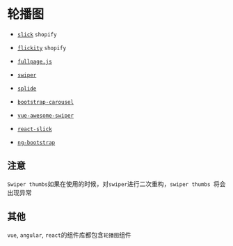 # 轮播图

* [` slick `](https://github.com/javve/list.js) `shopify`
* [` flickity `](https://github.com/metafizzy/flickity) `shopify`
* [` fullpage.js `](https://github.com/alvarotrigo/fullPage.js)
* [` swiper `](https://github.com/nolimits4web/swiper)
* [` splide `](https://github.com/Splidejs/splide)

* [` bootstrap-carousel `](https://getbootstrap.com/docs/4.3/components/carousel/)
* [` vue-awesome-swiper `](https://github.com/surmon-china/vue-awesome-swiper)
* [` react-slick `](https://github.com/akiran/react-slick)
* [` ng-bootstrap `](https://ng-bootstrap.github.io/#/components/carousel/api)

## 注意

` Swiper thumbs `如果在使用的时候，对` swiper `进行二次重构，`swiper thumbs `将会出现异常

## 其他

`vue`, `angular`, `react`的组件库都包含`轮播图`组件
